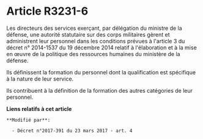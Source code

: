 # Article R3231-6

Les directeurs des services exerçant, par délégation du ministre de la défense, une autorité statutaire sur des corps
militaires gèrent et administrent leur personnel dans les conditions prévues à l'article 3 du décret n° 2014-1537 du 19
décembre 2014 relatif à l'élaboration et à la mise en œuvre de la politique des ressources humaines du ministère de la
défense.

Ils définissent la formation du personnel dont la qualification est spécifique à la nature de leur service.

Ils contribuent à la définition de la formation des autres catégories de leur personnel.

**Liens relatifs à cet article**

	**Modifié par**:

	  - Décret n°2017-391 du 23 mars 2017 - art. 4
